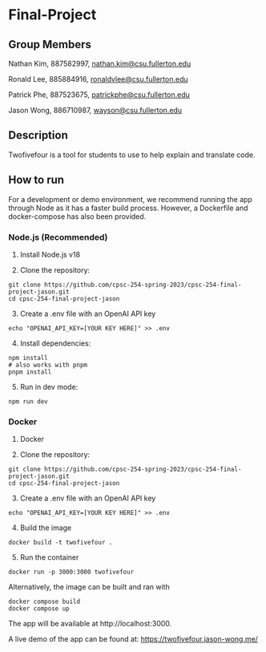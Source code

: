 # Final-Project

## Group Members

Nathan Kim, 887582997, nathan.kim@csu.fullerton.edu

Ronald Lee, 885884916, ronaldvlee@csu.fullerton.edu

Patrick Phe, 887523675, patrickphe@csu.fullerton.edu

Jason Wong, 886710987, wayson@csu.fullerton.edu

## Description

Twofivefour is a tool for students to use to help explain and translate code.

## How to run

For a development or demo environment, we recommend running the app through Node as it has a faster build process. However, a Dockerfile and docker-compose has also been provided.

### Node.js (Recommended)

1. Install Node.js v18

2. Clone the repository:
```
git clone https://github.com/cpsc-254-spring-2023/cpsc-254-final-project-jason.git
cd cpsc-254-final-project-jason
```

3. Create a .env file with an OpenAI API key

```
echo "OPENAI_API_KEY=[YOUR KEY HERE]" >> .env
```

4. Install dependencies:
```
npm install
# also works with pnpm
pnpm install
```

5. Run in dev mode:
```
npm run dev
```

### Docker

1. Docker

2. Clone the repository:
```
git clone https://github.com/cpsc-254-spring-2023/cpsc-254-final-project-jason.git
cd cpsc-254-final-project-jason
```

3. Create a .env file with an OpenAI API key

```
echo "OPENAI_API_KEY=[YOUR KEY HERE]" >> .env
```

4. Build the image

```
docker build -t twofivefour .
```

5. Run the container

```
docker run -p 3000:3000 twofivefour
```

Alternatively, the image can be built and ran with 

```
docker compose build
docker compose up
```

The app will be available at http://localhost:3000.


A live demo of the app can be found at: https://twofivefour.jason-wong.me/

